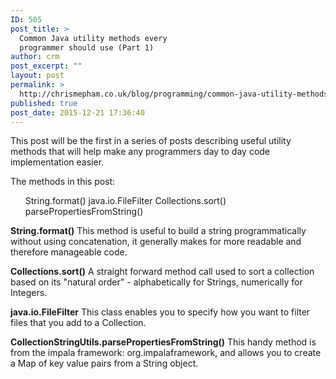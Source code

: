 ```yaml
---
ID: 505
post_title: >
  Common Java utility methods every
  programmer should use (Part 1)
author: crm
post_excerpt: ""
layout: post
permalink: >
  http://chrismepham.co.uk/blog/programming/common-java-utility-methods-every-programmer-should-use-part-1/
published: true
post_date: 2015-12-21 17:36:40
---
```

This post will be the first in a series of posts describing useful utility methods that will help make any programmers day to day code implementation easier.

The methods in this post:
<ul>
String.format()
java.io.FileFilter
Collections.sort()
parsePropertiesFromString()</ul>

<strong>String.format()</strong>
This method is useful to build a string programmatically without using concatenation, it generally makes for more readable and therefore manageable code.
<script src="https://gist.github.com/final60/7d850cbf7519bc7ad2f5.js"></script>

<strong>Collections.sort()</strong>
A straight forward method call used to sort a collection based on its "natural order" - alphabetically for Strings, numerically for Integers.
<script src="https://gist.github.com/final60/bb7d41f6006b209c19f4.js"></script>

<strong>java.io.FileFilter</strong>
This class enables you to specify how you want to filter files that you add to a Collection.
<script src="https://gist.github.com/final60/af01cad3cbf133f87bc0.js"></script>

<strong>CollectionStringUtils.parsePropertiesFromString()</strong>
This handy method is from the impala framework: org.impalaframework, and allows you to create a Map of key value pairs from a String object.
<script src="https://gist.github.com/final60/3ad35d63180559667a4a.js"></script>